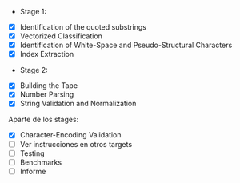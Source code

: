 - Stage 1:
- [x] Identification of the quoted substrings
- [x] Vectorized Classification
- [x] Identification of White-Space and Pseudo-Structural Characters
- [x] Index Extraction
- Stage 2:
- [x] Building the Tape
- [x] Number Parsing
- [x] String Validation and Normalization

Aparte de los stages:
- [x] Character-Encoding Validation
- [ ] Ver instrucciones en otros targets
- [ ] Testing
- [ ] Benchmarks
- [ ] Informe
